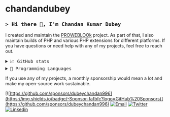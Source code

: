 # chandandubey
### <samp>**> Hi there 👋, I'm Chandan Kumar Dubey**</samp>

I created and maintain the [PROWEBLOOk](https://proweblook.com) project. As part of that, I also maintain builds of PHP and various PHP extensions for different platforms. If you have questions or need help with any of my projects, feel free to reach out.

<details>
    <summary> <samp>📈 GitHub stats</samp></summary>
<br/>

![Chandan Dubey GitHub stats](https://github-readme-stats.vercel.app/api?username=dubeychandan996&count_private=true&show_icons=true)

</details>

<details>
    <summary> <samp>📝 Programming Languages</samp></summary>
<br/>

![Chandan Dubey GitHub stats](https://github-readme-stats.vercel.app/api/top-langs/?username=dubeychandan996&langs_count=10&layout=compact)

</details>

If you use any of my projects, a monthly sponsorship would mean a lot and make my open-source work sustainable.

[![https://github.com/sponsors/dubeychandan996](https://img.shields.io/badge/-Sponsor-fafbfc?logo=GitHub%20Sponsors)](https://github.com/sponsors/dubeychandan996)
[![Email](https://img.shields.io/badge/Email-EA4335?logo=Gmail&logoColor=white)](mailto:info@chandandubey.com)
[![Twitter](https://img.shields.io/badge/Twitter-1DA1F2?logo=twitter&logoColor=white)](https://twitter.com/dubeychandan996)
[![Linkedin](https://img.shields.io/badge/LinkedIn-0077B5?logo=linkedin&logoColor=white)](https://linkedin.com/in/chandankumardubey/)
